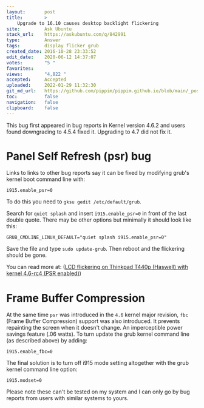 ```yaml
---
layout:       post
title:        >
    Upgrade to 16.10 causes desktop backlight flickering
site:         Ask Ubuntu
stack_url:    https://askubuntu.com/q/842991
type:         Answer
tags:         display flicker grub
created_date: 2016-10-28 23:33:52
edit_date:    2020-06-12 14:37:07
votes:        "5 "
favorites:    
views:        "4,822 "
accepted:     Accepted
uploaded:     2022-01-29 11:32:30
git_md_url:   https://github.com/pippim/pippim.github.io/blob/main/_posts/2016/2016-10-28-Upgrade-to-16.10-causes-desktop-backlight-flickering.md
toc:          false
navigation:   false
clipboard:    false
---
```


This bug first appeared in bug reports in Kernel version 4.6.2 and users found downgrading to 4.5.4 fixed it. Upgrading to 4.7 did not fix it.

# Panel Self Refresh (psr) bug

Links to links to other bug reports say it can be fixed by modifying grub's kernel boot command line with:

``` 
i915.enable_psr=0
```

To do this you need to `gksu gedit /etc/default/grub`.

Search for `quiet splash` and insert `i915.enable_psr=0` in front of the last double quote. There may be other options but minimally it should look like this:

``` 
GRUB_CMDLINE_LINUX_DEFAULT="quiet splash i915.enable_psr=0"
```

Save the file and type `sudo update-grub`. Then reboot and the flickering should be gone.

You can read more at: ([LCD flickering on Thinkpad T440p (Haswell) with kernel 4.6-rc4 (PSR enabled)][1])

# Frame Buffer Compression

At the same time `psr` was introduced in the `4.6` kernel major revision, `fbc` (Frame Buffer Compression) support was also introduced. It prevents repainting the screen when it doesn't change. An imperceptible power savings feature (.06 watts). To turn update the grub kernel command line (as described above) by adding:

``` 
i915.enable_fbc=0
```

The final solution is to turn off i915 mode setting altogether with the grub kernel command line option:

``` 
i915.modset=0
```

Please note these can't be tested on my system and I can only go by bug reports from users with similar systems to yours.


  [1]: https://bugs.freedesktop.org/show_bug.cgi?id=95176#c28

